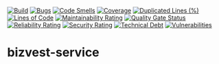 [![Build](https://github.com//bizvest-service/actions/workflows/maven.yml/badge.svg)](https://github.com//bizvest-service/actions/workflows/quality.yml)
[![Bugs](/api/project_badges/measure?project=com.bluntsoftware%3Abizvest-service&metric=bugs)](/dashboard?id=com.bluntsoftware%3Abizvest-service)
[![Code Smells](/api/project_badges/measure?project=com.bluntsoftware%3Abizvest-service&metric=code_smells)](/dashboard?id=com.bluntsoftware%3Abizvest-service)
[![Coverage](/api/project_badges/measure?project=com.bluntsoftware%3Abizvest-service&metric=coverage)](/dashboard?id=com.bluntsoftware%3Abizvest-service)
[![Duplicated Lines (%)](/api/project_badges/measure?project=com.bluntsoftware%3Abizvest-service&metric=duplicated_lines_density)](/dashboard?id=com.bluntsoftware%3Abizvest-service)
[![Lines of Code](/api/project_badges/measure?project=com.bluntsoftware%3Abizvest-service&metric=ncloc)](/dashboard?id=com.bluntsoftware%3Abizvest-service)
[![Maintainability Rating](/api/project_badges/measure?project=com.bluntsoftware%3Abizvest-service&metric=sqale_rating)](/dashboard?id=com.bluntsoftware%3Abizvest-service)
[![Quality Gate Status](/api/project_badges/measure?project=com.bluntsoftware%3Abizvest-service&metric=alert_status)](/dashboard?id=com.bluntsoftware%3Abizvest-service)
[![Reliability Rating](/api/project_badges/measure?project=com.bluntsoftware%3Abizvest-service&metric=reliability_rating)](/dashboard?id=com.bluntsoftware%3Abizvest-service)
[![Security Rating](/api/project_badges/measure?project=com.bluntsoftware%3Abizvest-service&metric=security_rating)](/dashboard?id=com.bluntsoftware%3Abizvest-service)
[![Technical Debt](/api/project_badges/measure?project=com.bluntsoftware%3Abizvest-service&metric=sqale_index)](/dashboard?id=com.bluntsoftware%3Abizvest-service)
[![Vulnerabilities](/api/project_badges/measure?project=com.bluntsoftware%3Abizvest-service&metric=vulnerabilities)](/dashboard?id=com.bluntsoftware%3Abizvest-service) 

# bizvest-service
